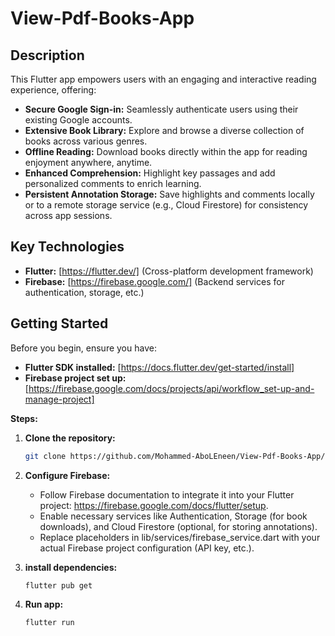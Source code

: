 # View-Pdf-Books-App

## Description

This Flutter app empowers users with an engaging and interactive reading experience, offering:

* **Secure Google Sign-in:** Seamlessly authenticate users using their existing Google accounts.
* **Extensive Book Library:** Explore and browse a diverse collection of books across various genres.
* **Offline Reading:** Download books directly within the app for reading enjoyment anywhere, anytime.
* **Enhanced Comprehension:** Highlight key passages and add personalized comments to enrich learning.
* **Persistent Annotation Storage:** Save highlights and comments locally or to a remote storage service (e.g., Cloud Firestore) for consistency across app sessions.

## Key Technologies

* **Flutter:** [https://flutter.dev/] (Cross-platform development framework)
* **Firebase:** [https://firebase.google.com/] (Backend services for authentication, storage, etc.)

## Getting Started

Before you begin, ensure you have:

* **Flutter SDK installed:** [https://docs.flutter.dev/get-started/install]
* **Firebase project set up:** [https://firebase.google.com/docs/projects/api/workflow_set-up-and-manage-project]

**Steps:**

1. **Clone the repository:**

   ```bash
   git clone https://github.com/Mohammed-AboLEneen/View-Pdf-Books-App/

2. **Configure Firebase:**
   * Follow Firebase documentation to integrate it into your Flutter project: https://firebase.google.com/docs/flutter/setup.
   * Enable necessary services like Authentication, Storage (for book downloads), and Cloud Firestore (optional, for storing annotations).
   * Replace placeholders in lib/services/firebase_service.dart with your actual Firebase project configuration (API key, etc.).

4. **install dependencies:**

   ```bash
   flutter pub get

5. **Run app:**

   ```bash
   flutter run

   
